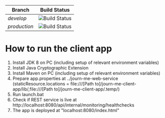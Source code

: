| Branch        | Build Status  |
| ------------- | ------------- |
| *develop*     | ![Build Status](https://img.shields.io/shippable/563a7c681895ca4474229806/develop.svg) |
| *production*  | ![Build Status](https://img.shields.io/shippable/563a7c681895ca4474229806/production.svg) |

# How to run the client app #

1. Install JDK 8 on PC (including setup of relevant environment variables)
2. Install Java Cryptographic Extension
3. Install Maven on PC (including setup of relevant environment variables)
4. Prepare app.properties at ../journ-me-web-service (staticResource.locations = file:///[Path to]/journ-me-client-app/lib/,file:///[Path to]/journ-me-client-app/.temp/)
5. Run launch.bat
6. Check if REST service is live at http://localhost:8080/api/internal/monitoring/healthchecks
7. The app is deployed at "localhost:8080/index.html"